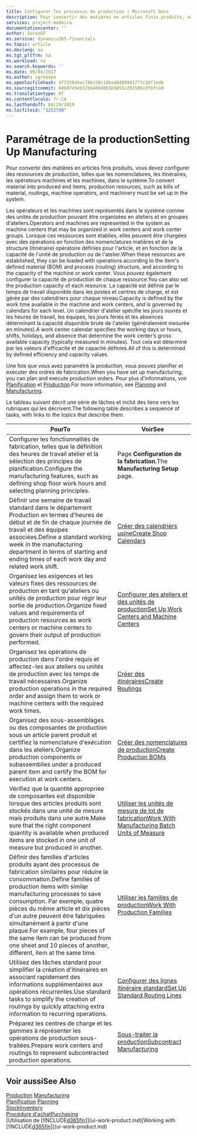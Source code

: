 ```yaml
---
title: Configurer les processus de production | Microsoft Docs
description: Pour convertir des matières en articles finis produits, vous devez configurer des ressources de production, telles que les nomenclatures, les itinéraires, les opérateurs machines et les machines, dans le système.
services: project-madeira
documentationcenter: ''
author: SorenGP
ms.service: dynamics365-financials
ms.topic: article
ms.devlang: na
ms.tgt_pltfrm: na
ms.workload: na
ms.search.keywords: ''
ms.date: 09/04/2017
ms.author: sgroespe
ms.openlocfilehash: 4f7d38d4ac786c58c19bad8480941777c2bf1ed6
ms.sourcegitcommit: 60b87e5eb32bb408dd65b9855c29159b1dfbfca8
ms.translationtype: HT
ms.contentlocale: fr-CA
ms.lasthandoff: 04/29/2019
ms.locfileid: "1252790"
---
```

# <a name="setting-up-manufacturing"></a><span data-ttu-id="41155-103">Paramétrage de la production</span><span class="sxs-lookup"><span data-stu-id="41155-103">Setting Up Manufacturing</span></span>
<span data-ttu-id="41155-104">Pour convertir des matières en articles finis produits, vous devez configurer des ressources de production, telles que les nomenclatures, les itinéraires, les opérateurs machines et les machines, dans le système.</span><span class="sxs-lookup"><span data-stu-id="41155-104">To convert material into produced end items, production resources, such as bills of material, routings, machine operators, and machinery must be set up in the system.</span></span>

<span data-ttu-id="41155-105">Les opérateurs et les machines sont représentés dans le système comme des unités de production pouvant être organisées en ateliers et en groupes d'ateliers.</span><span class="sxs-lookup"><span data-stu-id="41155-105">Operators and machines are represented in the system as machine centers that may be organized in work centers and work center groups.</span></span> <span data-ttu-id="41155-106">Lorsque ces ressources sont établies, elles peuvent être chargées avec des opérations en fonction des nomenclatures matières et de la structure (itinéraire) opératoire définies pour l'article, et en fonction de la capacité de l'unité de production ou de l'atelier.</span><span class="sxs-lookup"><span data-stu-id="41155-106">When these resources are established, they can be loaded with operations according to the item's defined material (BOM) and process (routing) structure, and according to the capacity of the machine or work center.</span></span> <span data-ttu-id="41155-107">Vous pouvez également configurer la capacité de production de chaque ressource.</span><span class="sxs-lookup"><span data-stu-id="41155-107">You can also set the production capacity of each resource.</span></span> <span data-ttu-id="41155-108">La capacité est définie par le temps de travail disponible dans les postes et centres de charge, et est gérée par des calendriers pour chaque niveau.</span><span class="sxs-lookup"><span data-stu-id="41155-108">Capacity is defined by the work time available in the machine and work centers, and is governed by calendars for each level.</span></span> <span data-ttu-id="41155-109">Un calendrier d'atelier spécifie les jours ouvrés et les heures de travail, les équipes, les jours fériés et les absences déterminant la capacité disponible brute de l'atelier (généralement mesurée en minutes).</span><span class="sxs-lookup"><span data-stu-id="41155-109">A work center calendar specifies the working days or hours, shifts, holidays, and absence that determine the work center’s gross available capacity (typically measured in minutes).</span></span> <span data-ttu-id="41155-110">Tout cela est déterminé par les valeurs d'efficacité et de capacité définies.</span><span class="sxs-lookup"><span data-stu-id="41155-110">All of this is determined by defined efficiency and capacity values.</span></span>  

<span data-ttu-id="41155-111">Une fois que vous avez paramétré la production, vous pouvez planifier et exécuter des ordres de fabrication.</span><span class="sxs-lookup"><span data-stu-id="41155-111">When you have set up manufacturing, you can plan and execute production orders.</span></span> <span data-ttu-id="41155-112">Pour plus d'informations, voir [Planification](production-planning.md) et [Production](production-manage-manufacturing.md).</span><span class="sxs-lookup"><span data-stu-id="41155-112">For more information, see [Planning](production-planning.md) and [Manufacturing](production-manage-manufacturing.md).</span></span>  

 <span data-ttu-id="41155-113">Le tableau suivant décrit une série de tâches et inclut des liens vers les rubriques qui les décrivent.</span><span class="sxs-lookup"><span data-stu-id="41155-113">The following table describes a sequence of tasks, with links to the topics that describe them.</span></span>   

|<span data-ttu-id="41155-114">**Pour**</span><span class="sxs-lookup"><span data-stu-id="41155-114">**To**</span></span>|<span data-ttu-id="41155-115">**Voir**</span><span class="sxs-lookup"><span data-stu-id="41155-115">**See**</span></span>|  
|------------|-------------|  
|<span data-ttu-id="41155-116">Configurer les fonctionnalités de fabrication, telles que la définition des heures de travail atelier et la sélection des principes de planification.</span><span class="sxs-lookup"><span data-stu-id="41155-116">Configure the manufacturing features, such as defining shop floor work hours and selecting planning principles.</span></span>|<span data-ttu-id="41155-117">Page **Configuration de la fabrication**.</span><span class="sxs-lookup"><span data-stu-id="41155-117">The **Manufacturing Setup** page.</span></span>|  
|<span data-ttu-id="41155-118">Définir une semaine de travail standard dans le département Production en termes d'heures de début et de fin de chaque journée de travail et des équipes associées.</span><span class="sxs-lookup"><span data-stu-id="41155-118">Define a standard working week in the manufacturing department in terms of starting and ending times of each work day and related work shift.</span></span>|[<span data-ttu-id="41155-119">Créer des calendriers usine</span><span class="sxs-lookup"><span data-stu-id="41155-119">Create Shop Calendars</span></span>](production-how-to-create-work-center-calendars.md)|  
|<span data-ttu-id="41155-120">Organisez les exigences et les valeurs fixes des ressources de production en tant qu'ateliers ou unités de production pour régir leur sortie de production.</span><span class="sxs-lookup"><span data-stu-id="41155-120">Organize fixed values and requirements of production resources as work centers or machine centers to govern their output of production performed.</span></span>|[<span data-ttu-id="41155-121">Configurer des ateliers et des unités de production</span><span class="sxs-lookup"><span data-stu-id="41155-121">Set Up Work Centers and Machine Centers</span></span>](production-how-to-set-up-work-and-machine-centers.md)|
|<span data-ttu-id="41155-122">Organisez les opérations de production dans l'ordre requis et affectez-les aux ateliers ou unités de production avec les temps de travail nécessaires.</span><span class="sxs-lookup"><span data-stu-id="41155-122">Organize production operations in the required order and assign them to work or machine centers with the required work times.</span></span>|[<span data-ttu-id="41155-123">Créer des itinéraires</span><span class="sxs-lookup"><span data-stu-id="41155-123">Create Routings</span></span>](production-how-to-create-routings.md)|
|<span data-ttu-id="41155-124">Organisez des sous-assemblages ou des composantes de production sous un article parent produit et certifiez la nomenclature d'exécution dans les ateliers.</span><span class="sxs-lookup"><span data-stu-id="41155-124">Organize production components or subassemblies under a produced parent item and certify the BOM for execution at work centers.</span></span>|[<span data-ttu-id="41155-125">Créer des nomenclatures de production</span><span class="sxs-lookup"><span data-stu-id="41155-125">Create Production BOMs</span></span>](production-how-to-create-production-boms.md)|
|<span data-ttu-id="41155-126">Vérifiez que la quantité appropriée de composantes est disponible lorsque des articles produits sont stockés dans une unité de mesure mais produits dans une autre.</span><span class="sxs-lookup"><span data-stu-id="41155-126">Make sure that the right component quantity is available when produced items are stocked in one unit of measure but produced in another.</span></span>|[<span data-ttu-id="41155-127">Utiliser les unités de mesure de lot de fabrication</span><span class="sxs-lookup"><span data-stu-id="41155-127">Work With Manufacturing Batch Units of Measure</span></span>](production-how-to-use-the-manufacturing-batch-unit-of-measure.md)|  
|<span data-ttu-id="41155-128">Définir des familles d'articles produits ayant des processus de fabrication similaires pour réduire la consommation.</span><span class="sxs-lookup"><span data-stu-id="41155-128">Define families of production items with similar manufacturing processes to save consumption.</span></span> <span data-ttu-id="41155-129">Par exemple, quatre pièces du même article et dix pièces d'un autre peuvent être fabriquées simultanément à partir d'une plaque.</span><span class="sxs-lookup"><span data-stu-id="41155-129">For example, four pieces of the same item can be produced from one sheet and 10 pieces of another, different, item at the same time.</span></span>|[<span data-ttu-id="41155-130">Utiliser les familles de production</span><span class="sxs-lookup"><span data-stu-id="41155-130">Work With Production Families</span></span>](production-how-work-family.md)|
|<span data-ttu-id="41155-131">Utilisez des tâches standard pour simplifier la création d'itinéraires en associant rapidement des informations supplémentaires aux opérations récurrentes.</span><span class="sxs-lookup"><span data-stu-id="41155-131">Use standard tasks to simplify the creation of routings by quickly attaching extra information to recurring operations.</span></span>|[<span data-ttu-id="41155-132">Configurer des lignes itinéraire standard</span><span class="sxs-lookup"><span data-stu-id="41155-132">Set Up Standard Routing Lines</span></span>](production-how-set-up-standard-routing-lines.md)|  
|<span data-ttu-id="41155-133">Préparez les centres de charge et les gammes à représenter les opérations de production sous-traitées.</span><span class="sxs-lookup"><span data-stu-id="41155-133">Prepare work centers and routings to represent subcontracted production operations.</span></span>|[<span data-ttu-id="41155-134">Sous-traiter la production</span><span class="sxs-lookup"><span data-stu-id="41155-134">Subcontract Manufacturing</span></span>](production-how-to-subcontract-manufacturing.md)|  

## <a name="see-also"></a><span data-ttu-id="41155-135">Voir aussi</span><span class="sxs-lookup"><span data-stu-id="41155-135">See Also</span></span>
<span data-ttu-id="41155-136">[Production](production-manage-manufacturing.md)  </span><span class="sxs-lookup"><span data-stu-id="41155-136">[Manufacturing](production-manage-manufacturing.md)  </span></span>  
<span data-ttu-id="41155-137">[Planification](production-planning.md) </span><span class="sxs-lookup"><span data-stu-id="41155-137">[Planning](production-planning.md) </span></span>  
[<span data-ttu-id="41155-138">Stock</span><span class="sxs-lookup"><span data-stu-id="41155-138">Inventory</span></span>](inventory-manage-inventory.md)  
[<span data-ttu-id="41155-139">Procédure d'achat</span><span class="sxs-lookup"><span data-stu-id="41155-139">Purchasing</span></span>](purchasing-manage-purchasing.md)  
<span data-ttu-id="41155-140">[Utilisation de [!INCLUDE[d365fin](includes/d365fin_md.md)]](ui-work-product.md)</span><span class="sxs-lookup"><span data-stu-id="41155-140">[Working with [!INCLUDE[d365fin](includes/d365fin_md.md)]](ui-work-product.md)</span></span>
